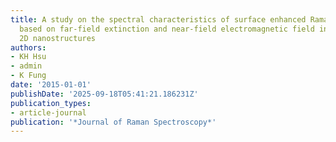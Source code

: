 ```yaml
---
title: A study on the spectral characteristics of surface enhanced Raman scattering
  based on far‐field extinction and near‐field electromagnetic field intensity of
  2D nanostructures
authors:
- KH Hsu
- admin
- K Fung
date: '2015-01-01'
publishDate: '2025-09-18T05:41:21.186231Z'
publication_types:
- article-journal
publication: '*Journal of Raman Spectroscopy*'
---
```

